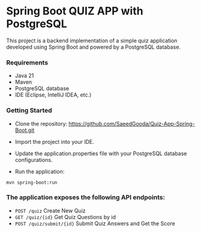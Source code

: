 
# Spring Boot QUIZ APP with PostgreSQL

This project is a backend implementation of a simple quiz application developed using Spring Boot and powered by a PostgreSQL database.
### Requirements

- Java 21
- Maven
- PostgreSQL database
- IDE (Eclipse, IntelliJ IDEA, etc.)

### Getting Started

- Clone the repository: https://github.com/SaeedGooda/Quiz-App-Spring-Boot.git

- Import the project into your IDE.

- Update the application.properties file with your PostgreSQL database configurations.

- Run the application:

```shell
mvn spring-boot:run
```

### The application exposes the following API endpoints:

- ```POST /quiz``` Create New Quiz
- ```GET /quiz/{id}``` Get Quiz Questions by id
- ```POST /quiz/submit/{id}``` Submit Quiz Answers and Get the Score
